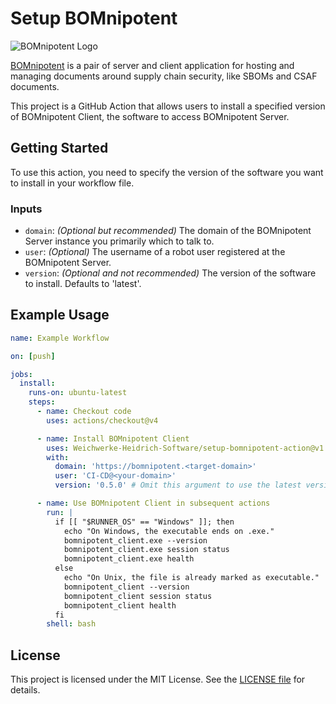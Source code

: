 # Setup BOMnipotent

![BOMnipotent Logo](https://www.bomnipotent.de/images/bomnipotent_banner.svg)

[BOMnipotent](https://www.bomnipotent.de) is a pair of server and client application for hosting and managing documents around supply chain security, like SBOMs and CSAF documents.

This project is a GitHub Action that allows users to install a specified version of BOMnipotent Client, the software to access BOMnipotent Server.

## Getting Started

To use this action, you need to specify the version of the software you want to install in your workflow file.

### Inputs

- `domain`: *(Optional but recommended)* The domain of the BOMnipotent Server instance you primarily which to talk to.
- `user`: *(Optional)* The username of a robot user registered at the BOMnipotent Server.
- `version`: *(Optional and not recommended)* The version of the software to install. Defaults to 'latest'.

## Example Usage

```yaml
name: Example Workflow

on: [push]

jobs:
  install:
    runs-on: ubuntu-latest
    steps:
      - name: Checkout code
        uses: actions/checkout@v4

      - name: Install BOMnipotent Client
        uses: Weichwerke-Heidrich-Software/setup-bomnipotent-action@v1
        with:
          domain: 'https://bomnipotent.<target-domain>'
          user: 'CI-CD@<your-domain>'
          version: '0.5.0' # Omit this argument to use the latest version (recommended)

      - name: Use BOMnipotent Client in subsequent actions
        run: |
          if [[ "$RUNNER_OS" == "Windows" ]]; then
            echo "On Windows, the executable ends on .exe."
            bomnipotent_client.exe --version
            bomnipotent_client.exe session status
            bomnipotent_client.exe health
          else
            echo "On Unix, the file is already marked as executable."
            bomnipotent_client --version
            bomnipotent_client session status
            bomnipotent_client health
          fi
        shell: bash
```

## License

This project is licensed under the MIT License. See the [LICENSE file](https://github.com/Weichwerke-Heidrich-Software/setup-bomnipotent-action/blob/main/LICENSE) for details.

